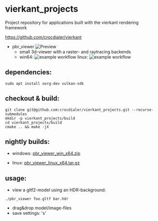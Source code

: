 # vierkant_projects
Project repository for applications built with the vierkant rendering framework

https://github.com/crocdialer/vierkant

- pbr_viewer ![Preview](https://crocdialer.com/wp-content/uploads/2022/10/2022-09-30-chessboard.jpg)
  - small 3d-viewer with a raster- and raytracing backends
  - win64: ![example workflow](https://github.com/crocdialer/vierkant_projects/actions/workflows/cmake_build_windows.yml/badge.svg) linux: ![example workflow](https://github.com/crocdialer/vierkant_projects/actions/workflows/cmake_build.yml/badge.svg)
  
dependencies:
-
`sudo apt install xorg-dev vulkan-sdk`

checkout & build:
-
```
git clone git@github.com:crocdialer/vierkant_projects.git --recurse-submodules
mkdir -p vierkant_projects/build
cd vierkant_projects/build
cmake .. && make -jX
```
nightly builds:
-
- windows:
[pbr_viewer_win_x64.zip](https://github.com/crocdialer/vierkant_projects/releases/download/nightly/pbr_viewer_win_x64.zip)

- linux:
[pbr_viewer_linux_x64.tar.gz](https://github.com/crocdialer/vierkant_projects/releases/download/nightly/pbr_viewer_linux_x64.tar.gz)

usage:
-
- view a gltf2-model using an HDR-background:
```
./pbr_viewer foo.gltf bar.hdr
```

- drag&drop model/image-files
- save settings: 's'